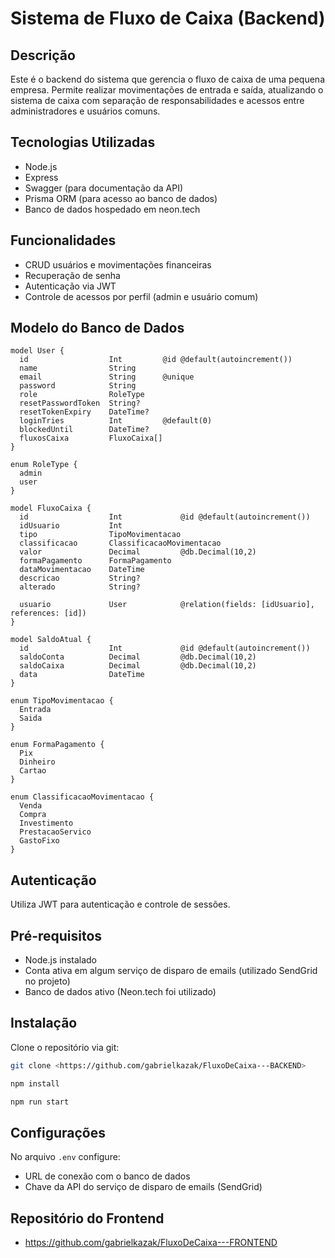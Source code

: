 # Sistema de Fluxo de Caixa (Backend)

## Descrição

Este é o backend do sistema que gerencia o fluxo de caixa de uma pequena empresa. Permite realizar movimentações de entrada e saída, atualizando o sistema de caixa com separação de responsabilidades e acessos entre administradores e usuários comuns.

## Tecnologias Utilizadas

- Node.js
- Express
- Swagger (para documentação da API)
- Prisma ORM (para acesso ao banco de dados)
- Banco de dados hospedado em neon.tech

## Funcionalidades

- CRUD usuários e movimentações financeiras
- Recuperação de senha
- Autenticação via JWT
- Controle de acessos por perfil (admin e usuário comum)

## Modelo do Banco de Dados

```prisma
model User {
  id                  Int         @id @default(autoincrement())
  name                String
  email               String      @unique
  password            String
  role                RoleType
  resetPasswordToken  String?
  resetTokenExpiry    DateTime?
  loginTries          Int         @default(0)
  blockedUntil        DateTime?
  fluxosCaixa         FluxoCaixa[]
}

enum RoleType {
  admin
  user
}

model FluxoCaixa {
  id                  Int             @id @default(autoincrement())
  idUsuario           Int
  tipo                TipoMovimentacao
  classificacao       ClassificacaoMovimentacao
  valor               Decimal         @db.Decimal(10,2)
  formaPagamento      FormaPagamento
  dataMovimentacao    DateTime
  descricao           String?
  alterado            String?

  usuario             User            @relation(fields: [idUsuario], references: [id])
}

model SaldoAtual {
  id                  Int             @id @default(autoincrement())
  saldoConta          Decimal         @db.Decimal(10,2)
  saldoCaixa          Decimal         @db.Decimal(10,2)
  data                DateTime
}

enum TipoMovimentacao {
  Entrada
  Saida
}

enum FormaPagamento {
  Pix
  Dinheiro
  Cartao
}

enum ClassificacaoMovimentacao {
  Venda
  Compra
  Investimento
  PrestacaoServico
  GastoFixo
}
```
## Autenticação

Utiliza JWT para autenticação e controle de sessões.

## Pré-requisitos

- Node.js instalado
- Conta ativa em algum serviço de disparo de emails (utilizado SendGrid no projeto)
- Banco de dados ativo (Neon.tech foi utilizado)

## Instalação

Clone o repositório via git:

```bash
git clone <https://github.com/gabrielkazak/FluxoDeCaixa---BACKEND>

npm install

npm run start
```

## Configurações

No arquivo `.env` configure:

- URL de conexão com o banco de dados
- Chave da API do serviço de disparo de emails (SendGrid)

## Repositório do Frontend

- https://github.com/gabrielkazak/FluxoDeCaixa---FRONTEND